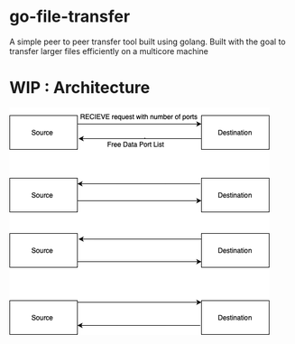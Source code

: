 # go-file-transfer
A simple peer to peer transfer tool built using golang. Built with the goal to transfer larger files efficiently on a multicore machine


# WIP : Architecture

![plot](./resources/images/Architecture.png)